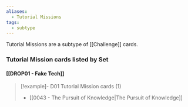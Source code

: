 ```yaml
---
aliases:
  - Tutorial Missions
tags:
  - subtype
---
```

Tutorial Missions are a subtype of [[Challenge]] cards.



### Tutorial Mission cards listed by Set

#### [[DROP01 - Fake Tech]]  

> [!example]- D01 Tutorial Mission cards (1)
>  - [[0043 - The Pursuit of Knowledge|The Pursuit of Knowledge]]

